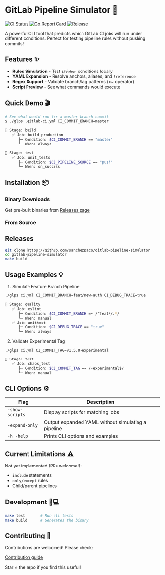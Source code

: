 # GitLab Pipeline Simulator 🚀

[![CI Status](https://github.com/sanchezpaco/gitlab-pipeline-simulator/actions/workflows/ci.yml/badge.svg)](https://github.com/sanchezpaco/gitlab-pipeline-simulator/actions/workflows/ci.yml)
[![Go Report Card](https://goreportcard.com/badge/github.com/sanchezpaco/gitlab-pipeline-simulator)](https://goreportcard.com/report/github.com/sanchezpaco/gitlab-pipeline-simulator)
[![Release](https://img.shields.io/github/v/release/sanchezpaco/gitlab-pipeline-simulator)](https://github.com/sanchezpaco/gitlab-pipeline-simulator/releases)

A powerful CLI tool that predicts which GitLab CI jobs will run under different conditions. Perfect for testing pipeline rules without pushing commits!

## Features ✨

- **Rules Simulation** - Test `if`/`when` conditions locally
- **YAML Expansion** - Resolve anchors, aliases, and `!reference`
- **Regex Support** - Validate branch/tag patterns (=~ operator)
- **Script Preview** - See what commands would execute

## Quick Demo 🎬

```bash
# See what would run for a master branch commit
$ ./glps .gitlab-ci.yml CI_COMMIT_BRANCH=master

🚀 Stage: build
   ✅ Job: build_production
      ├─ Condition: $CI_COMMIT_BRANCH == "master"
      └─ When: always

🚀 Stage: test
   ✅ Job: unit_tests
      ├─ Condition: $CI_PIPELINE_SOURCE == "push"
      └─ When: on_success
```

## Installation 📦

### Binary Downloads
Get pre-built binaries from  [Releases page](https://github.com/sanchezpaco/gitlab-pipeline-simulator/releases)

### From Source

## Releases

```bash
git clone https://github.com/sanchezpaco/gitlab-pipeline-simulator
cd gitlab-pipeline-simulator
make build 
``` 

## Usage Examples 💡

1. Simulate Feature Branch Pipeline

```bash
./glps ci.yml CI_COMMIT_BRANCH=feat/new-auth CI_DEBUG_TRACE=true

🚀 Stage: quality
   ✅ Job: eslint
      ├─ Condition: $CI_COMMIT_BRANCH =~ /^feat\/.*/
      └─ When: manual
   ✅ Job: unittest
      ├─ Condition: $CI_DEBUG_TRACE == "true"
      └─ When: always
```

2. Validate Experimental Tag

```bash
./glps ci.yml CI_COMMIT_TAG=v1.5.0-experimental

🚀 Stage: test
   ✅ Job: chaos_test
      ├─ Condition: $CI_COMMIT_TAG =~ /-experimental$/
      └─ When: manual
```


## CLI Options ⚙️

| Flag | Description |
|-----------|-----------------------------------|
| `-show-scripts`    | Display scripts for matching jobs               |
| `-expand-only`    | Output expanded YAML without simulating a pipeline |
| `-h -help`    | Prints CLI options and examples |


## Current Limitations ⚠️
Not yet implemented (PRs welcome!):
* `include` statements
* `only/except` rules
* Child/parent pipelines

## Development 👩💻

```bash
make test       # Run all tests
make build      # Generates the binary 
```

## Contributing 🤝
Contributions are welcomed! Please check: 

[Contribution guide](CONTRIBUTING.md)

Star ⭐ the repo if you find this useful!